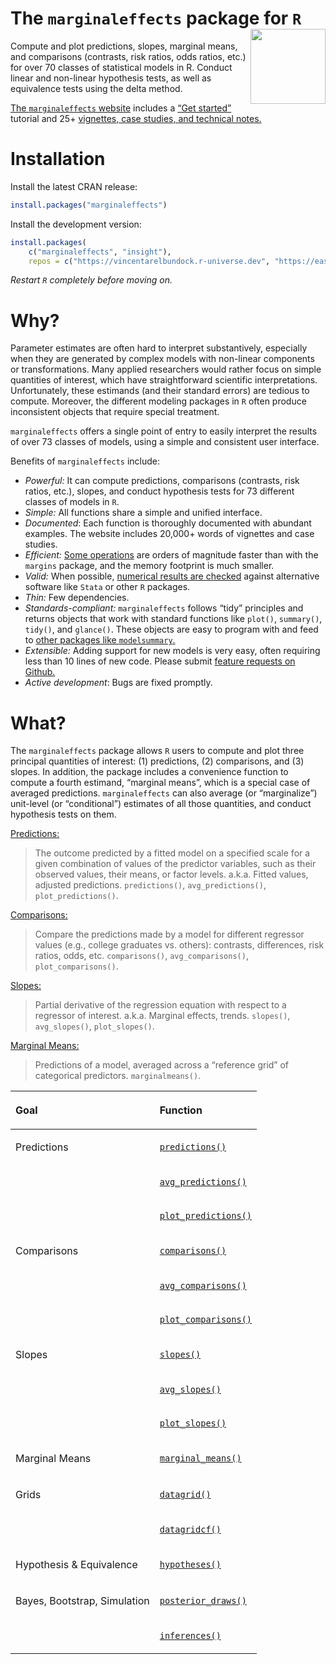 
# The `marginaleffects` package for `R` <img src="https://user-images.githubusercontent.com/987057/134899484-e3392510-2e94-4c39-9830-53356fa5feed.png" align="right" alt="" width="120" />

<!--
[![Codecov test coverage](https://codecov.io/gh/vincentarelbundock/marginaleffects/branch/main/graph/badge.svg)](https://app.codecov.io/gh/vincentarelbundock/marginaleffects?branch=main)
[![R-CMD-check](https://github/To cl.com/vincentarelbundock/marginaleffects/workflows/R-CMD-check/badge.svg)](https://github.com/vincentarelbundock/marginaleffects/actions)
[![CRAN status](https://www.r-pkg.org/badges/version/marginaleffects)](https://CRAN.R-project.org/package=marginaleffects)
[![status](https://tinyverse.netlify.com/badge/marginaleffects)](https://CRAN.R-project.org/package=marginaleffects)
-->

Compute and plot predictions, slopes, marginal means, and comparisons
(contrasts, risk ratios, odds ratios, etc.) for over 70 classes of
statistical models in R. Conduct linear and non-linear hypothesis tests,
as well as equivalence tests using the delta method.

[The `marginaleffects`
website](https://vincentarelbundock.github.io/marginaleffects/) includes
a [“Get
started”](https://vincentarelbundock.github.io/marginaleffects/articles/marginaleffects.html)
tutorial and 25+ [vignettes, case studies, and technical
notes.](https://vincentarelbundock.github.io/marginaleffects/articles/index.html)

# Installation

Install the latest CRAN release:

``` r
install.packages("marginaleffects")
```

Install the development version:

``` r
install.packages(
    c("marginaleffects", "insight"),
    repos = c("https://vincentarelbundock.r-universe.dev", "https://easystats.r-universe.dev"))
```

*Restart `R` completely before moving on.*

# Why?

Parameter estimates are often hard to interpret substantively,
especially when they are generated by complex models with non-linear
components or transformations. Many applied researchers would rather
focus on simple quantities of interest, which have straightforward
scientific interpretations. Unfortunately, these estimands (and their
standard errors) are tedious to compute. Moreover, the different
modeling packages in `R` often produce inconsistent objects that require
special treatment.

`marginaleffects` offers a single point of entry to easily interpret the
results of over 73 classes of models, using a simple and consistent user
interface.

Benefits of `marginaleffects` include:

  - *Powerful:* It can compute predictions, comparisons (contrasts, risk
    ratios, etc.), slopes, and conduct hypothesis tests for 73 different
    classes of models in `R`.
  - *Simple:* All functions share a simple and unified interface.
  - *Documented*: Each function is thoroughly documented with abundant
    examples. The website includes 20,000+ words of vignettes and case
    studies.
  - *Efficient:* [Some
    operations](https://vincentarelbundock.github.io/marginaleffects/articles/performance.html)
    are orders of magnitude faster than with the `margins` package, and
    the memory footprint is much smaller.
  - *Valid:* When possible, [numerical results are
    checked](https://vincentarelbundock.github.io/marginaleffects/articles/supported_models.html)
    against alternative software like `Stata` or other `R` packages.
  - *Thin:* Few dependencies.
  - *Standards-compliant:* `marginaleffects` follows “tidy” principles
    and returns objects that work with standard functions like `plot()`,
    `summary()`, `tidy()`, and `glance()`. These objects are easy to
    program with and feed to [other packages like
    `modelsummary`.](https://vincentarelbundock.github.io/marginaleffects/)
  - *Extensible:* Adding support for new models is very easy, often
    requiring less than 10 lines of new code. Please submit [feature
    requests on
    Github.](https://github.com/vincentarelbundock/marginaleffects/issues)
  - *Active development*: Bugs are fixed promptly.

# What?

The `marginaleffects` package allows `R` users to compute and plot three
principal quantities of interest: (1) predictions, (2) comparisons, and
(3) slopes. In addition, the package includes a convenience function to
compute a fourth estimand, “marginal means”, which is a special case of
averaged predictions. `marginaleffects` can also average (or
“marginalize”) unit-level (or “conditional”) estimates of all those
quantities, and conduct hypothesis tests on them.

[Predictions:](https://vincentarelbundock.github.io/marginaleffects/articles/predictions.html)

> The outcome predicted by a fitted model on a specified scale for a
> given combination of values of the predictor variables, such as their
> observed values, their means, or factor levels. a.k.a. Fitted values,
> adjusted predictions. `predictions()`, `avg_predictions()`,
> `plot_predictions()`.

[Comparisons:](https://vincentarelbundock.github.io/marginaleffects/articles/comparisons.html)

> Compare the predictions made by a model for different regressor values
> (e.g., college graduates vs. others): contrasts, differences, risk
> ratios, odds, etc. `comparisons()`, `avg_comparisons()`,
> `plot_comparisons()`.

[Slopes:](https://vincentarelbundock.github.io/marginaleffects/articles/slopes.html)

> Partial derivative of the regression equation with respect to a
> regressor of interest. a.k.a. Marginal effects, trends. `slopes()`,
> `avg_slopes()`, `plot_slopes()`.

[Marginal
Means:](https://vincentarelbundock.github.io/marginaleffects/articles/marginalmeans.html)

> Predictions of a model, averaged across a “reference grid” of
> categorical predictors. `marginalmeans()`.

<table>

<thead>

<tr>

<th style="text-align:left;">

Goal

</th>

<th style="text-align:left;">

Function

</th>

</tr>

</thead>

<tbody>

<tr>

<td style="text-align:left;">

Predictions

</td>

<td style="text-align:left;">

[`predictions()`](https://vincentarelbundock.github.io/marginaleffects/reference/comparisons.html)

</td>

</tr>

<tr>

<td style="text-align:left;">

</td>

<td style="text-align:left;">

[`avg_predictions()`](https://vincentarelbundock.github.io/marginaleffects/reference/comparisons.html)

</td>

</tr>

<tr>

<td style="text-align:left;">

</td>

<td style="text-align:left;">

[`plot_predictions()`](https://vincentarelbundock.github.io/marginaleffects/reference/plot_comparisons.html)

</td>

</tr>

<tr>

<td style="text-align:left;">

Comparisons

</td>

<td style="text-align:left;">

[`comparisons()`](https://vincentarelbundock.github.io/marginaleffects/reference/comparisons.html)

</td>

</tr>

<tr>

<td style="text-align:left;">

</td>

<td style="text-align:left;">

[`avg_comparisons()`](https://vincentarelbundock.github.io/marginaleffects/reference/comparisons.html)

</td>

</tr>

<tr>

<td style="text-align:left;">

</td>

<td style="text-align:left;">

[`plot_comparisons()`](https://vincentarelbundock.github.io/marginaleffects/reference/plot_comparisons.html)

</td>

</tr>

<tr>

<td style="text-align:left;">

Slopes

</td>

<td style="text-align:left;">

[`slopes()`](https://vincentarelbundock.github.io/marginaleffects/reference/slopes.html)

</td>

</tr>

<tr>

<td style="text-align:left;">

</td>

<td style="text-align:left;">

[`avg_slopes()`](https://vincentarelbundock.github.io/marginaleffects/reference/slopes.html)

</td>

</tr>

<tr>

<td style="text-align:left;">

</td>

<td style="text-align:left;">

[`plot_slopes()`](https://vincentarelbundock.github.io/marginaleffects/reference/plot_slopes.html)

</td>

</tr>

<tr>

<td style="text-align:left;">

Marginal Means

</td>

<td style="text-align:left;">

[`marginal_means()`](https://vincentarelbundock.github.io/marginaleffects/reference/marginal_means.html)

</td>

</tr>

<tr>

<td style="text-align:left;">

Grids

</td>

<td style="text-align:left;">

[`datagrid()`](https://vincentarelbundock.github.io/marginaleffects/reference/datagrid.html)

</td>

</tr>

<tr>

<td style="text-align:left;">

</td>

<td style="text-align:left;">

[`datagridcf()`](https://vincentarelbundock.github.io/marginaleffects/reference/datagrid.html)

</td>

</tr>

<tr>

<td style="text-align:left;">

Hypothesis & Equivalence

</td>

<td style="text-align:left;">

[`hypotheses()`](https://vincentarelbundock.github.io/marginaleffects/reference/hypotheses.html)

</td>

</tr>

<tr>

<td style="text-align:left;">

Bayes, Bootstrap, Simulation

</td>

<td style="text-align:left;">

[`posterior_draws()`](https://vincentarelbundock.github.io/marginaleffects/reference/inferences.html)

</td>

</tr>

<tr>

<td style="text-align:left;">

</td>

<td style="text-align:left;">

[`inferences()`](https://vincentarelbundock.github.io/marginaleffects/reference/inferences.html)

</td>

</tr>

</tbody>

</table>
